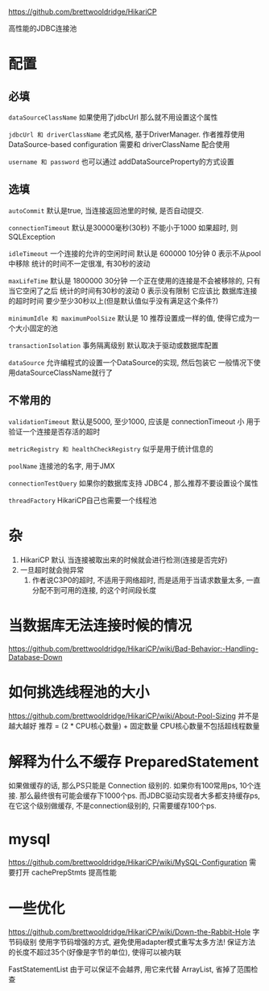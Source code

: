 https://github.com/brettwooldridge/HikariCP

高性能的JDBC连接池

# 配置 #

## 必填 ##
``dataSourceClassName``
如果使用了jdbcUrl 那么就不用设置这个属性

``jdbcUrl 和 driverClassName``
老式风格, 基于DriverManager.
作者推荐使用 DataSource-based configuration 
需要和 driverClassName 配合使用

``username 和 password``
也可以通过 addDataSourceProperty的方式设置


## 选填 ##
``autoCommit``
默认是true, 当连接返回池里的时候, 是否自动提交.

``connectionTimeout``
默认是30000毫秒(30秒)
不能小于1000
如果超时, 则SQLException

``idleTimeout``
一个连接的允许的空闲时间
默认是 600000 10分钟
0 表示不从pool中移除
统计的时间不一定很准, 有30秒的波动

``maxLifeTime``
默认是 1800000 30分钟
一个正在使用的连接是不会被移除的, 只有当它空闲了之后
统计的时间有30秒的波动
0 表示没有限制
它应该比 数据库连接的超时时间 要少至少30秒以上(但是默认值似乎没有满足这个条件?)

``minimumIdle 和 maximumPoolSize``
默认是 10
推荐设置成一样的值, 使得它成为一个大小固定的池

``transactionIsolation``
事务隔离级别
默认取决于驱动或数据库配置

``dataSource``
允许编程式的设置一个DataSource的实现, 然后包装它
一般情况下使用dataSourceClassName就行了


## 不常用的 ##
``validationTimeout``
默认是5000, 至少1000, 应该是 connectionTimeout 小
用于验证一个连接是否存活的超时

``metricRegistry 和 healthCheckRegistry``
似乎是用于统计信息的

``poolName``
连接池的名字, 用于JMX

``connectionTestQuery``
如果你的数据库支持 JDBC4 , 那么推荐不要设置设个属性

``threadFactory``
HikariCP自己也需要一个线程池

# 杂 #
1. HikariCP 默认 当连接被取出来的时候就会进行检测(连接是否完好)
2. 一旦超时就会抛异常
	1. 作者说C3P0的超时, 不适用于网络超时, 而是适用于当请求数量太多, 一直分配不到可用的连接, 的这个时间段长度

# 当数据库无法连接时候的情况 #
https://github.com/brettwooldridge/HikariCP/wiki/Bad-Behavior:-Handling-Database-Down

# 如何挑选线程池的大小 #
https://github.com/brettwooldridge/HikariCP/wiki/About-Pool-Sizing
并不是越大越好
推荐 = (2 * CPU核心数量) + 固定数量
CPU核心数量不包括超线程数量

# 解释为什么不缓存 PreparedStatement  #
如果做缓存的话, 那么PS只能是 Connection 级别的.
如果你有100常用ps, 10个连接.
那么最终很有可能会缓存下1000个ps.
而JDBC驱动实现者大多都支持缓存ps, 在它这个级别做缓存, 不是connection级别的, 只需要缓存100个ps.

# mysql #
https://github.com/brettwooldridge/HikariCP/wiki/MySQL-Configuration
需要打开 cachePrepStmts 提高性能

# 一些优化 #
https://github.com/brettwooldridge/HikariCP/wiki/Down-the-Rabbit-Hole
字节码级别
使用字节码增强的方式, 避免使用adapter模式重写太多方法!
保证方法的长度不超过35个(好像是字节的单位), 使得可以被内联

FastStatementList
由于可以保证不会越界, 用它来代替 ArrayList, 省掉了范围检查
